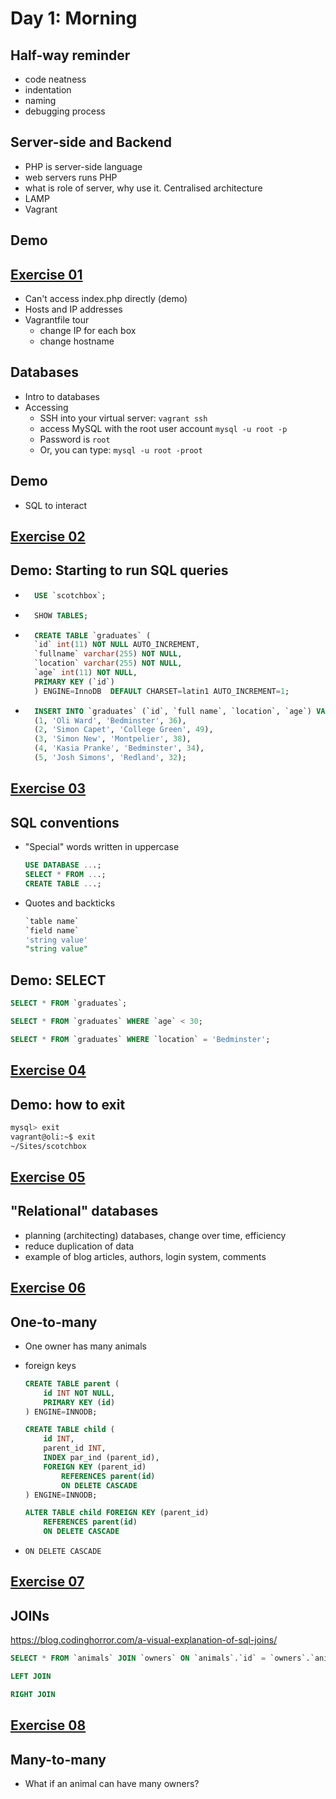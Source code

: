 # Day 1: Morning

## Half-way reminder

- code neatness
- indentation
- naming
- debugging process

## Server-side and Backend

- PHP is server-side language
- web servers runs PHP
- what is role of server, why use it. Centralised architecture
- LAMP
- Vagrant

## Demo

## [Exercise 01](https://github.com/develop-me/bootcamp--week-07--laravel/blob/master/challenges/01/01-scotchbox.md)

- Can't access index.php directly (demo)
- Hosts and IP addresses
- Vagrantfile tour
    - change IP for each box
    - change hostname

## Databases

- Intro to databases
- Accessing
    - SSH into your virtual server:
        `vagrant ssh`
    - access MySQL with the root user account
        `mysql -u root -p`
    - Password is `root`
    - Or, you can type:
        `mysql -u root -proot`

## Demo

- SQL to interact

## [Exercise 02](https://github.com/develop-me/bootcamp--week-07--laravel/blob/master/challenges/01/02-mysql.md )

## Demo: Starting to run SQL queries

- ```sql
    USE `scotchbox`;
    ```
- ```sql
    SHOW TABLES;
    ```
- ```sql
    CREATE TABLE `graduates` (
    `id` int(11) NOT NULL AUTO_INCREMENT,
    `fullname` varchar(255) NOT NULL,
    `location` varchar(255) NOT NULL,
    `age` int(11) NOT NULL,
    PRIMARY KEY (`id`)
    ) ENGINE=InnoDB  DEFAULT CHARSET=latin1 AUTO_INCREMENT=1;
    ```
- ```sql
    INSERT INTO `graduates` (`id`, `full name`, `location`, `age`) VALUES
    (1, 'Oli Ward', 'Bedminster', 36),
    (2, 'Simon Capet', 'College Green', 49),
    (3, 'Simon New', 'Montpelier', 38),
    (4, 'Kasia Pranke', 'Bedminster', 34),
    (5, 'Josh Simons', 'Redland', 32);
    ```

## [Exercise 03](https://github.com/develop-me/bootcamp--week-07--laravel/blob/master/challenges/01/03-practice-table.md)


## SQL conventions

- "Special" words written in uppercase
    ```sql
    USE DATABASE ...;
    SELECT * FROM ...;
    CREATE TABLE ...;
    ```
- Quotes and backticks
    ```sql
    `table name`
    `field name`
    'string value'
    "string value"
   ```

## Demo: SELECT

```sql
SELECT * FROM `graduates`;

SELECT * FROM `graduates` WHERE `age` < 30;

SELECT * FROM `graduates` WHERE `location` = 'Bedminster';
```

## [Exercise 04](https://github.com/develop-me/bootcamp--week-07--laravel/blob/master/challenges/01/04-select.md)

## Demo: how to exit

```bash
mysql> exit
vagrant@oli:~$ exit
~/Sites/scotchbox
```

## [Exercise 05](https://github.com/develop-me/bootcamp--week-07--laravel/blob/master/challenges/01/05-add-column.md)

## "Relational" databases

- planning (architecting) databases, change over time, efficiency
- reduce duplication of data
- example of blog articles, authors, login system, comments

## [Exercise 06](https://github.com/develop-me/bootcamp--week-07--laravel/blob/master/challenges/01/06-create.md)

## One-to-many

- One owner has many animals
- foreign keys
    ```sql
    CREATE TABLE parent (
        id INT NOT NULL,
        PRIMARY KEY (id)
    ) ENGINE=INNODB;

    CREATE TABLE child (
        id INT,
        parent_id INT,
        INDEX par_ind (parent_id),
        FOREIGN KEY (parent_id)
            REFERENCES parent(id)
            ON DELETE CASCADE
    ) ENGINE=INNODB;
    ```

    ```sql
    ALTER TABLE child FOREIGN KEY (parent_id)
        REFERENCES parent(id)
        ON DELETE CASCADE
    ```
- `ON DELETE CASCADE`

## [Exercise 07](https://github.com/develop-me/bootcamp--week-07--laravel/blob/master/challenges/01/07.md)

## JOINs

https://blog.codinghorror.com/a-visual-explanation-of-sql-joins/

```sql
SELECT * FROM `animals` JOIN `owners` ON `animals`.`id` = `owners`.`animal_id`;
```

```sql
LEFT JOIN
```

```sql
RIGHT JOIN
```

## [Exercise 08](https://github.com/develop-me/bootcamp--week-07--laravel/blob/master/challenges/01/08.md)

## Many-to-many
- What if an animal can have many owners?
